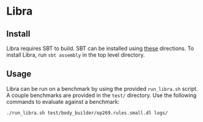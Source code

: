 # Libra
## Install
Libra requires SBT to build. SBT can be installed using
[these](https://www.scala-sbt.org/index.html) directions. To install Libra, run
`sbt assembly` in the top level directory.

## Usage
Libra can be run on a benchmark by using the provided `run_libra.sh` script. A
couple benchmarks are provided in the `test/` directory. Use the following
commands to evaluate against a benchmark:

```sh
./run_libra.sh test/body_builder/op269.rules.small.dl logs/
```
